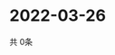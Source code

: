 # 2022-03-26
  共 0条

  <!-- BEGIN -->
  <!-- 最后更新时间Sat Mar 26 2022 20:06:23 GMT+0000 (Coordinated Universal Time) -->
  
  <!-- END -->
  
  